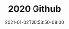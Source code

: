 ---
title: "2020 Github"
date: 2021-01-02T20:53:50-08:00
tags:
  - github
  - github-annual
contribution_count: 499
---
